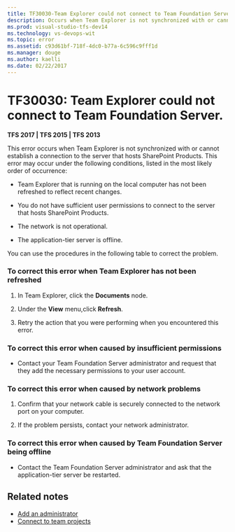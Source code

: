 ```yaml
---
title: TF30030-Team Explorer could not connect to Team Foundation Server | TFS
description: Occurs when Team Explorer is not synchronized with or cannot establish a connection to the server that hosts SharePoint Products.
ms.prod: visual-studio-tfs-dev14
ms.technology: vs-devops-wit
ms.topic: error
ms.assetid: c93d61bf-718f-4dc0-b77a-6c596c9fff1d
ms.manager: douge
ms.author: kaelli
ms.date: 02/22/2017
---
```


# TF30030: Team Explorer could not connect to Team Foundation Server.

**TFS 2017 | TFS 2015 | TFS 2013**

This error occurs when Team Explorer is not synchronized with or cannot establish a connection to the server that hosts SharePoint Products. This error may occur under the following conditions, listed in the most likely order of occurrence:  
  
-   Team Explorer that is running on the local computer has not been refreshed to reflect recent changes.  
  
-   You do not have sufficient user permissions to connect to the server that hosts SharePoint Products.  
  
-   The network is not operational.  
  
-   The application-tier server is offline.  
  
 You can use the procedures in the following table to correct the problem.  
  
### To correct this error when Team Explorer has not been refreshed  
  
1.  In Team Explorer, click the **Documents** node.  
  
2.  Under the **View** menu,click **Refresh**.  
  
3.  Retry the action that you were performing when you encountered this error.  
  
### To correct this error when caused by insufficient permissions  
  
-   Contact your Team Foundation Server administrator and request that they add the necessary permissions to your user account.  
  
### To correct this error when caused by network problems  
  
1.  Confirm that your network cable is securely connected to the network port on your computer.  
  
2.  If the problem persists, contact your network administrator.  
  
### To correct this error when caused by Team Foundation Server being offline  
  
-   Contact the Team Foundation Server administrator and ask that the application-tier server be restarted.  
  
## Related notes
-  [Add an administrator](../../../security/set-project-collection-level-permissions.md)   
-  [Connect to team projects](../../../connect/connect-team-projects.md)